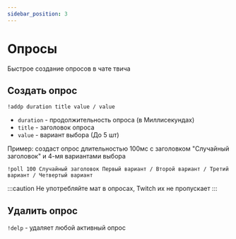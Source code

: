```yaml
---
sidebar_position: 3
---
```


# Опросы

Быстрое создание опросов в чате твича

## Создать опрос
`!addp duration title value / value`

- `duration` - продолжительность опроса (в Миллисекундах)
- `title` - заголовок опроса
- `value` - вариант выбора (До 5 шт)

Пример: создаст опрос длительностью 100мс с заголовком "Случайный заголовок" и 4-мя вариантами выбора
```
!poll 100 Случайный заголовок Первый вариант / Второй вариант / Третий вариант / Четвертый вариант
```
:::caution
Не употребляйте мат в опросах, Twitch их не пропускает
:::

## Удалить опрос
`!delp` - удаляет любой активный опрос
